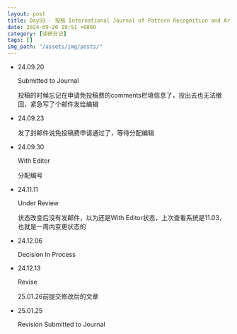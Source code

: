 ```yaml
---
layout: post
title: Day59 - 投稿 International Journal of Pattern Recognition and Artificial Intelligence (IJPRAI) 记录
date: 2024-09-20 19:51 +0800
category: [读研日记]
tags: []
img_path: "/assets/img/posts/"
---
```


* 24.09.20

    Submitted to Journal

    投稿的时候忘记在申请免投稿费的comments栏填信息了，投出去也无法撤回，紧急写了个邮件发给编辑

* 24.09.23

    发了封邮件说免投稿费申请通过了，等待分配编辑

* 24.09.30

    With Editor

    分配编号

* 24.11.11

    Under Review

    状态改变后没有发邮件，以为还是With Editor状态，上次查看系统是11.03，也就是一周内变更状态的

* 24.12.06

    Decision In Process

* 24.12.13

    Revise

    25.01.26前提交修改后的文章

* 25.01.25

    Revision Submitted to Journal
